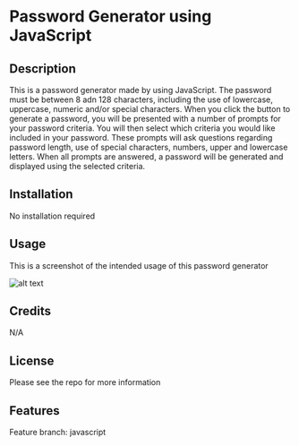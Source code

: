 # Password Generator using JavaScript

## Description

This is a password generator made by using JavaScript. The password must be between 8 adn 128 characters, including the use of lowercase, uppercase, numeric and/or special characters.
When you click the button to generate a password, you will be presented with a number of prompts for your password criteria. You will then select which criteria you would like included in your password. These prompts will ask questions regarding password length, use of special characters, numbers, upper and lowercase letters. When all prompts are answered, a password will be generated and displayed using the selected criteria. 


## Installation

No installation required

## Usage

This is a screenshot of the intended usage of this password generator

 ![alt text]()

## Credits

N/A

## License

Please see the repo for more information

## Features

Feature branch: javascript

